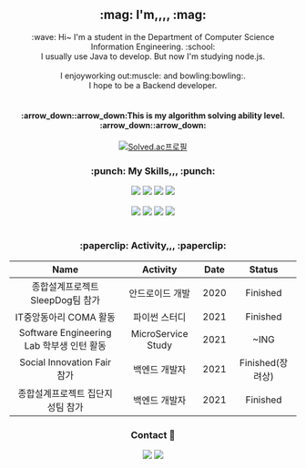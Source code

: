 <div align="center">

<p align="left">
  <h2> :mag: I'm,,,, :mag:</h2>
  :wave: Hi~ I'm a student in the Department of Computer Science Information Engineering. :school:</br>
  I usually use Java to develop. But now I'm studying node.js.</br></br>
  I enjoyworking out:muscle: and bowling:bowling:.</br>
  I hope to be a Backend developer.</br></br>
  
  <h4> :arrow_down::arrow_down:This is my algorithm solving ability level. :arrow_down::arrow_down:</h4>
  
  [![Solved.ac프로필](http://mazassumnida.wtf/api/v2/generate_badge?boj=kdl5001)](https://solved.ac/kdl5001)

</p>

  <h3> :punch: My Skills,,, :punch:</h3>
  <img src="https://img.shields.io/badge/C-A8B9CC?style=flat-square&logo=C%2B%2B&logoColor=white"/>
  <img src="https://img.shields.io/badge/Python-3776AB?style=flat-square&logo=python&logoColor=white"/>
  <img src="https://img.shields.io/badge/Java-007396?style=flat-square&logo=Typescript&logoColor=white"/>
  <img src="https://img.shields.io/badge/Node.js-339933?style=flat-square&logo=C%2B%2B&logoColor=white"/>
  </br></br>
  <img src="https://img.shields.io/badge/Javascript-F7DF1E?style=flat-square&logo=Javascript&logoColor=black"/>
  <img src="https://img.shields.io/badge/Mysql-4479A1?style=flat-square&logo=mysql&logoColor=white"/>
  <img src="https://img.shields.io/badge/Spring-6DB33F?style=flat-square&logo=C%2B%2B&logoColor=white"/>
  <img src="https://img.shields.io/badge/Express-000000?style=flat-square&logo=C%2B%2B&logoColor=white"/>
 </br></br>
 
 <h3> :paperclip: Activity,,, :paperclip:</h3>
 
|Name|Activity|Date|Status|
|:---:|:---:|:---:|:---:|
|종합설계프로젝트 SleepDog팀 참가|안드로이드 개발|2020|Finished|
|IT중앙동아리 COMA 활동|파이썬 스터디|2021|Finished|
|Software Engineering Lab 학부생 인턴 활동|MicroService Study|2021|~ING|
|Social Innovation Fair 참가|백엔드 개발자|2021|Finished(장려상)|
|종합설계프로젝트 집단지성팀 참가|백엔드 개발자|2021|Finished|

  <h3> Contact 💬</h3>

  <img src="https://img.shields.io/badge/Tech blog-9999FF?style=flat-square&logo=Github&logoColor=white"/>
  <img src="https://img.shields.io/badge/Gmail-FF5A5F?style=flat-square&logo=Gmail&logoColor=white"/> </br></br>
</div>
